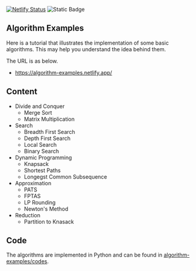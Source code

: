 [![Netlify Status](https://api.netlify.com/api/v1/badges/644e6c12-b9a0-46b6-b539-3d3814726489/deploy-status)](https://app.netlify.com/projects/algorithm-examples/deploys)
![Static Badge](https://img.shields.io/badge/python-3.12%2B-blue)

## Algorithm Examples

Here is a tutorial that illustrates the implementation of some basic algorithms. This may help you understand the idea behind them.

The URL is as below.

* https://algorithm-examples.netlify.app/

## Content

* Divide and Conquer
    * Merge Sort
    * Matrix Multiplication
* Search
    * Breadth First Search
    * Depth First Search
    * Local Search
    * Binary Search
* Dynamic Programming
    * Knapsack
    * Shortest Paths
    * Longegst Common Subsequence
* Approximation
    * PATS
    * FPTAS
    * LP Rounding
    * Newton's Method
* Reduction
    * Partition to Knasack

## Code

The algorithms are implemented in Python and can be found in [algorithm-examples/codes](https://github.com/xianqiu/linear-programming/tree/main/codes).